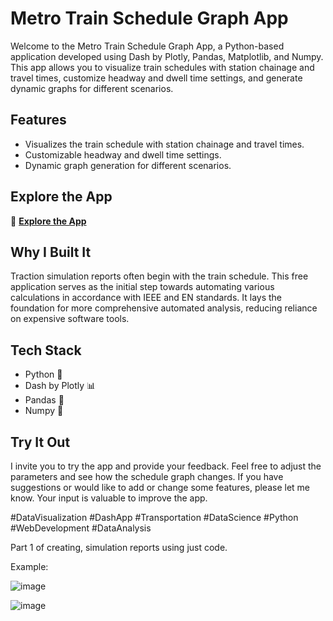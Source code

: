 # Metro Train Schedule Graph App

Welcome to the Metro Train Schedule Graph App, a Python-based application developed using Dash by Plotly, Pandas, Matplotlib, and Numpy. This app allows you to visualize train schedules with station chainage and travel times, customize headway and dwell time settings, and generate dynamic graphs for different scenarios.

## Features

- Visualizes the train schedule with station chainage and travel times.
- Customizable headway and dwell time settings.
- Dynamic graph generation for different scenarios.

## Explore the App

🔗 **[Explore the App](https://lnkd.in/di6WCjaQ)**

## Why I Built It

Traction simulation reports often begin with the train schedule. This free application serves as the initial step towards automating various calculations in accordance with IEEE and EN standards. It lays the foundation for more comprehensive automated analysis, reducing reliance on expensive software tools.

## Tech Stack

- Python 🐍
- Dash by Plotly 📊
- Pandas 🐼
- Numpy 🧮

## Try It Out

I invite you to try the app and provide your feedback. Feel free to adjust the parameters and see how the schedule graph changes. If you have suggestions or would like to add or change some features, please let me know. Your input is valuable to improve the app.

#DataVisualization #DashApp #Transportation #DataScience #Python #WebDevelopment #DataAnalysis

Part 1 of creating, simulation reports using just code.

Example:

![image](https://github.com/Armaan1Gohil/metro_schedule/assets/46198340/0e7c56fa-e6d7-4ccf-bba9-558e9ad0ec02)


![image](https://github.com/Armaan1Gohil/metro_schedule/assets/46198340/53e87145-3ccd-4c54-8cc6-ab3bf1e314e3)
